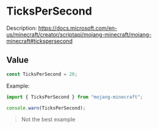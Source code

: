 # TicksPerSecond

Description: https://docs.microsoft.com/en-us/minecraft/creator/scriptapi/mojang-minecraft/mojang-minecraft#tickspersecond

## Value
```ts
const TicksPerSecond = 20;
```

Example:
```js
import { TicksPerSecond } from "mojang-minecraft";

console.warn(TicksPerSecond);
```
> Not the best example